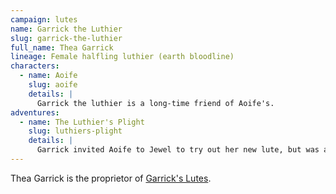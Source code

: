 ```yaml
---
campaign: lutes
name: Garrick the Luthier
slug: garrick-the-luthier
full_name: Thea Garrick
lineage: Female halfling luthier (earth bloodline)
characters:
  - name: Aoife
    slug: aoife
    details: |
      Garrick the luthier is a long-time friend of Aoife's.
adventures:
  - name: The Luthier's Plight
    slug: luthiers-plight
    details: |
      Garrick invited Aoife to Jewel to try out her new lute, but was abducted by goblins and spirited away into the sewers. Aoife rescued the luthier from a goblin cookpot, but the lute had since been sent away.
---
```


Thea Garrick is the proprietor of [Garrick's Lutes]({{site.baseurl}}/campaigns/lutes/settings/geography/city-of-jewel#garricks-lutes).
